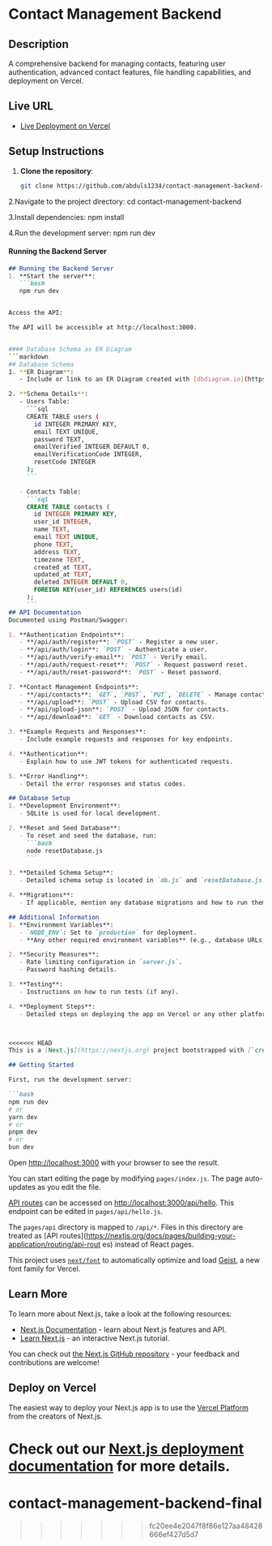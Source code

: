 # Contact Management Backend

## Description
A comprehensive backend for managing contacts, featuring user authentication, advanced contact features, file handling capabilities, and deployment on Vercel.

## Live URL
- [Live Deployment on Vercel](https://contact-management-backend-final.vercel.app/)


## Setup Instructions
1. **Clone the repository**:
   ```bash
   git clone https://github.com/abduls1234/contact-management-backend-final.git


2.Navigate to the project directory:
    cd contact-management-backend

3.Install dependencies:
    npm install

4.Run the development server:
    npm run dev

    
#### Running the Backend Server
```markdown
## Running the Backend Server
1. **Start the server**:
   ```bash
   npm run dev


Access the API:

The API will be accessible at http://localhost:3000.


#### Database Schema as ER Diagram
```markdown
## Database Schema
1. **ER Diagram**:
   - Include or link to an ER Diagram created with [dbdiagram.io](https://dbdiagram.io) or [draw.io](https://draw.io).

2. **Schema Details**:
   - Users Table:
     ```sql
     CREATE TABLE users (
       id INTEGER PRIMARY KEY, 
       email TEXT UNIQUE, 
       password TEXT, 
       emailVerified INTEGER DEFAULT 0, 
       emailVerificationCode INTEGER, 
       resetCode INTEGER
     );
     ```

   - Contacts Table:
     ```sql
     CREATE TABLE contacts (
       id INTEGER PRIMARY KEY, 
       user_id INTEGER, 
       name TEXT, 
       email TEXT UNIQUE, 
       phone TEXT, 
       address TEXT, 
       timezone TEXT, 
       created_at TEXT, 
       updated_at TEXT, 
       deleted INTEGER DEFAULT 0, 
       FOREIGN KEY(user_id) REFERENCES users(id)
     );
     ```
## API Documentation
Documented using Postman/Swagger:

1. **Authentication Endpoints**:
   - **/api/auth/register**: `POST` - Register a new user.
   - **/api/auth/login**: `POST` - Authenticate a user.
   - **/api/auth/verify-email**: `POST` - Verify email.
   - **/api/auth/request-reset**: `POST` - Request password reset.
   - **/api/auth/reset-password**: `POST` - Reset password.

2. **Contact Management Endpoints**:
   - **/api/contacts**: `GET`, `POST`, `PUT`, `DELETE` - Manage contacts.
   - **/api/upload**: `POST` - Upload CSV for contacts.
   - **/api/upload-json**: `POST` - Upload JSON for contacts.
   - **/api/download**: `GET` - Download contacts as CSV.

3. **Example Requests and Responses**:
   - Include example requests and responses for key endpoints.

4. **Authentication**:
   - Explain how to use JWT tokens for authenticated requests.

5. **Error Handling**:
   - Detail the error responses and status codes.

## Database Setup
1. **Development Environment**:
   - SQLite is used for local development.

2. **Reset and Seed Database**:
   - To reset and seed the database, run:
     ```bash
     node resetDatabase.js
     ```

3. **Detailed Schema Setup**:
   - Detailed schema setup is located in `db.js` and `resetDatabase.js`.

4. **Migrations**:
   - If applicable, mention any database migrations and how to run them.

## Additional Information
1. **Environment Variables**:
   - `NODE_ENV`: Set to `production` for deployment.
   - **Any other required environment variables** (e.g., database URLs, API keys).

2. **Security Measures**:
   - Rate limiting configuration in `server.js`.
   - Password hashing details.

3. **Testing**:
   - Instructions on how to run tests (if any).

4. **Deployment Steps**:
   - Detailed steps on deploying the app on Vercel or any other platform.



<<<<<<< HEAD
This is a [Next.js](https://nextjs.org) project bootstrapped with [`create-next-app`](https://nextjs.org/docs/pages/api-reference/create-next-app).

## Getting Started

First, run the development server:

```bash
npm run dev
# or
yarn dev
# or
pnpm dev
# or
bun dev
```

Open [http://localhost:3000](http://localhost:3000) with your browser to see the result.

You can start editing the page by modifying `pages/index.js`. The page auto-updates as you edit the file.

[API routes](https://nextjs.org/docs/pages/building-your-application/routing/api-routes) can be accessed on [http://localhost:3000/api/hello](http://localhost:3000/api/hello). This endpoint can be edited in `pages/api/hello.js`.

The `pages/api` directory is mapped to `/api/*`. Files in this directory are treated as [API routes](https://nextjs.org/docs/pages/building-your-application/routing/api-rout
es) instead of React pages.

This project uses [`next/font`](https://nextjs.org/docs/pages/building-your-application/optimizing/fonts) to automatically optimize and load [Geist](https://vercel.com/font), a new font family for Vercel.

## Learn More

To learn more about Next.js, take a look at the following resources:

- [Next.js Documentation](https://nextjs.org/docs) - learn about Next.js features and API.
- [Learn Next.js](https://nextjs.org/learn-pages-router) - an interactive Next.js tutorial.

You can check out [the Next.js GitHub repository](https://github.com/vercel/next.js) - your feedback and contributions are welcome!

## Deploy on Vercel

The easiest way to deploy your Next.js app is to use the [Vercel Platform](https://vercel.com/new?utm_medium=default-template&filter=next.js&utm_source=create-next-app&utm_campaign=create-next-app-readme) from the creators of Next.js.

Check out our [Next.js deployment documentation](https://nextjs.org/docs/pages/building-your-application/deploying) for more details.
=======
# contact-management-backend-final
>>>>>>> fc20ee4e2047f8f86e127aa48428666ef427d5d7
